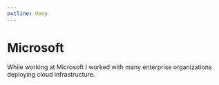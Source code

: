 ```yaml
---
outline: deep
---
```


# Microsoft
While working at Microsoft I worked with many enterprise organizations deploying cloud infrastructure.